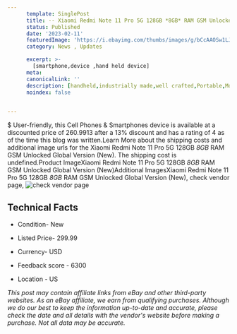 ```yaml
---
      template: SinglePost
      title: -- Xiaomi Redmi Note 11 Pro 5G 128GB *8GB* RAM GSM Unlocked Global Version (New)
      status: Published
      date: '2023-02-11'
      featuredImage: 'https://i.ebayimg.com/thumbs/images/g/bCcAAOSw1LJjUAwl/s-l225.jpg'
      category: News , Updates

      excerpt: >-
        [smartphone,device ,hand held device]
      meta:
      canonicalLink: ''
      description: [handheld,industrially made,well crafted,Portable,Mobile,Compact,Convenient,Lightweight,Maneuverable,Man-portable,Miniature,Carriable,Hand-held,Light,Holdable,Transportable,Mobile device,Pocket-sized,On-the-go,Wireless,Cordless,Compact size,Convenient size, smartphone,device ,hand held device]
      noindex: false

        
---
```

$
    User-friendly, this Cell Phones & Smartphones device is available at a discounted price of 260.9913 after a 13% discount and has a rating of 4 as of the time this blog was written.Learn More about the shipping costs and additional image urls for the Xiaomi Redmi Note 11 Pro 5G 128GB *8GB* RAM GSM Unlocked Global Version (New). The shipping cost is undefined.Product ImageXiaomi Redmi Note 11 Pro 5G 128GB *8GB* RAM GSM Unlocked Global Version (New)Additional ImagesXiaomi Redmi Note 11 Pro 5G 128GB *8GB* RAM GSM Unlocked Global Version (New), check vendor page, ![check vendor page](https://origin-galleryplus.ebayimg.com/ws/web/325132252335_2_0_1/225x225.jpg,https://origin-galleryplus.ebayimg.com/ws/web/325132252335_3_0_1/225x225.jpg,https://origin-galleryplus.ebayimg.com/ws/web/325132252335_4_0_1/225x225.jpg)
    
    

 ## Technical Facts 



     
      

 - Condition- New 


      

 - Listed Price- 299.99 


      

 - Currency- USD 


      

 - Feedback score - 6300 


      

 - Location - US 


      
      

 *_This post may contain affiliate links from eBay and other third-party websites. As an eBay affiliate, we earn from qualifying purchases. Although we do our best to keep the information up-to-date and accurate, please check the date and all details with the vendor's website before making a purchase. Not all data may be accurate._*



    
    
    
    
    